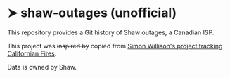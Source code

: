 # ➤ shaw-outages (unofficial)

This repository provides a Git history of Shaw outages, a Canadian ISP.

This project was ~~inspired by~~ copied from [Simon Willison's project tracking Californian Fires](https://simonwillison.net/2020/Oct/9/git-scraping/).

Data is owned by Shaw.

